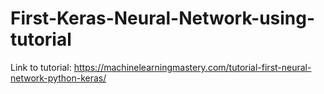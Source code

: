 # First-Keras-Neural-Network-using-tutorial

Link to tutorial:
https://machinelearningmastery.com/tutorial-first-neural-network-python-keras/
